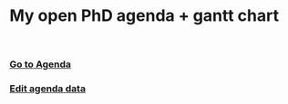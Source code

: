 # My open PhD agenda + gantt chart
<br>

### [Go to Agenda](https://bitowaqr.github.io/open_agenda/) 

### [Edit agenda data](https://docs.google.com/spreadsheets/d/1fAAtlsesJY_LpE1MCnS87oDqVebkaMLG4dLLoBAfRNA/edit?usp=sharing)
